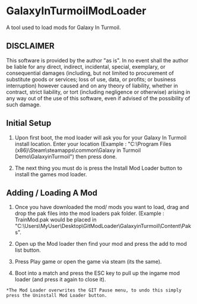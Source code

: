 # GalaxyInTurmoilModLoader
A tool used to load mods for Galaxy In Turmoil.

## DISCLAIMER
This software is provided by the author "as is". In no event shall the author be liable for any direct, indirect, incidental, special, exemplary, or consequential damages (including, but not limited to procurement of substitute goods or services; loss of use, data, or profits; or business interruption) however caused and on any theory of liability, whether in contract, strict liability, or tort (including negligence or otherwise) arising in any way out of the use of this software, even if advised of the possibility of such damage.

## Initial Setup
  1. Upon first boot, the mod loader will ask you for your Galaxy In Turmoil install location. Enter your location (Example : "C:\Program Files (x86)\Steam\steamapps\common\Galaxy in Turmoil Demo\GalaxyinTurmoil") then press done.

  2. The next thing you must do is press the Install Mod Loader button to install the games mod loader.
  
## Adding / Loading A Mod
  1. Once you have downloaded the mod/ mods you want to load, drag and drop the pak files into the mod loaders pak folder. (Example : TrainMod.pak would be placed in "C:\Users\MyUser\Desktop\GitModLoader\GalaxyinTurmoil\Content\Paks".

  2. Open up the Mod loader then find your mod and press the add to mod list button.
  
  3. Press Play game or open the game via steam (its the same).
  
  4. Boot into a match and press the ESC key to pull up the ingame mod loader (and press it again to close it).
  
    *The Mod Loader overwrites the GIT Pause menu, to undo this simply press the Uninstall Mod Loader button.
  
